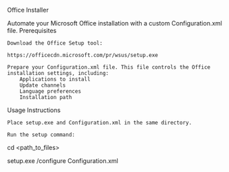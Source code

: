 Office Installer

Automate your Microsoft Office installation with a custom Configuration.xml file.
Prerequisites

    Download the Office Setup tool:

    https://officecdn.microsoft.com/pr/wsus/setup.exe

    Prepare your Configuration.xml file. This file controls the Office installation settings, including:
        Applications to install
        Update channels
        Language preferences
        Installation path

Usage Instructions

    Place setup.exe and Configuration.xml in the same directory.

    Run the setup command:

cd <path_to_files>

setup.exe /configure Configuration.xml
